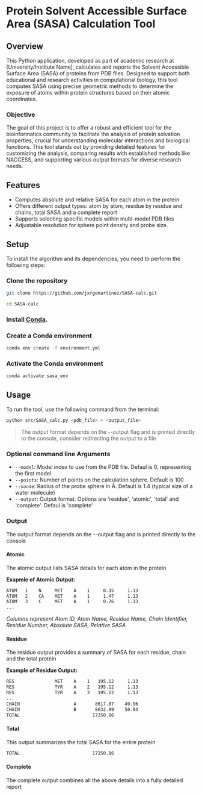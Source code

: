 # Protein Solvent Accessible Surface Area (SASA) Calculation Tool

## Overview
This Python application, developed as part of academic research at [University/Institute Name], calculates and reports the Solvent Accessible Surface Area (SASA) of proteins from PDB files. Designed to support both educational and research activities in computational biology, this tool computes SASA using precise geometric methods to determine the exposure of atoms within protein structures based on their atomic coordinates.

### Objective
The goal of this project is to offer a robust and efficient tool for the bioinformatics community to facilitate the analysis of protein solvation properties, crucial for understanding molecular interactions and biological functions. This tool stands out by providing detailed features for customizing the analysis, comparing results with established methods like NACCESS, and supporting various output formats for diverse research needs.

## Features
* Computes absolute and relative SASA for each atom in the protein
* Offers different output types: atom by atom, residue by residue and chains, total SASA and a complete report
* Supports selecting specific models within multi-model PDB files
* Adjustable resolution for sphere point density and probe size.

## Setup

To install the algorithm and its dependencies, you need to perform the following steps:

### Clone the repository

```bash
git clone https://github.com/jxrgemartinez/SASA-calc.git

cd SASA-calc
```

### Install [Conda](https://docs.conda.io/projects/conda/en/latest/user-guide/install/index.html).

### Create a Conda environment

```bash
conda env create -f environment.yml
```

### Activate the Conda environment

```bash
conda activate sasa_env
```

## Usage
To run the tool, use the following command from the terminal:

```bash
python src/SASA_calc.py <pdb_file> > <output_file>
```

> The output format depends on the --output flag and is printed directly to the console, consider redirecting the output to a file

### Optional command line Arguments
* `--model`: Model index to use from the PDB file. Defaul is 0, representing the first model
* `--points`: Number of points on the calculation sphere. Default is 100
* `--sonde`: Radius of the probe sphere in Å. Default is 1.4 (typical size of a water molecule)
* `--output`: Output format. Options are 'residue', 'atomic', 'total' and 'complete'. Defaul is 'complete'

### Output
The output format depends on the --output flag and is printed directly to the console

#### Atomic
The atomic output lists SASA details for each atom in the protein

**Exapmle of Atomic Output:**
```bash
ATOM   1    N     MET    A    1     0.35     1.13
ATOM   2    CA    MET    A    1     1.47     1.13
ATOM   3    C     MET    A    1     0.76     1.13
...
```
*Columns represent Atom ID, Atom Name, Residue Name, Chain Identifier, Residue Number, Absolute SASA, Relative SASA*

#### Residue
The residue output provides a summary of SASA for each residue, chain and the total protein

**Example of Residue Output:**
```bash
RES               MET    A    1   195.12     1.13
RES               TYR    A    2   195.12     1.13
RES               TYR    A    3   195.12     1.13
...
CHAIN                    A       8617.87    49.96
CHAIN                    B       8632.99    50.04
TOTAL                           17250.86         
```

#### Total
This output summarizes the total SASA for the entire protein

```bash
TOTAL                           17250.86         
```

#### Complete
The complete output combines all the above details into a fully detailed report